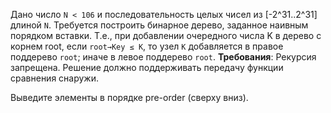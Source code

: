 Дано число `N < 106` и последовательность целых чисел из [-2^31..2^31] длиной `N`.
Требуется построить бинарное дерево, заданное наивным порядком вставки.
Т.е., при добавлении очередного числа K в дерево с корнем root, если `root→Key ≤ K`, то узел `K` добавляется в правое поддерево `root`; иначе в левое поддерево `root`.
**Требования**: Рекурсия запрещена. Решение должно поддерживать передачу функции сравнения снаружи.

 Выведите элементы в порядке pre-order (сверху вниз).